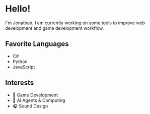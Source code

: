 # Hello!

I'm Jonathan, I am currently working on some tools to improve web development and game development workflow.

## Favorite Languages
- C\#
- Python
- JavaScript

## Interests
- 🎲 Game Development
- 🧠 AI Agents & Computing
- 🎧 Sound Design
